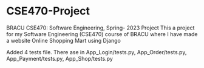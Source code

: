 # CSE470-Project
BRACU CSE470: Software Engineering, Spring- 2023 Project
This a project for my Software Engineering (CSE470) course of BRACU 
where I have made a website Online Shopping Mart 
using Django


Added 4 tests file.
There ase in 
App_Login/tests.py,
App_Order/tests.py, 
App_Payment/tests.py, 
App_Shop/tests.py
